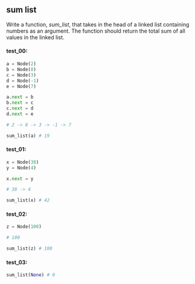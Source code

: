 ## sum list

Write a function, *sum_list*, that takes in the head of a linked list containing numbers as an argument. The
function should return the total sum of all values in the linked list.

#### test_00:

```python
a = Node(2)
b = Node(8)
c = Node(3)
d = Node(-1)
e = Node(7)

a.next = b
b.next = c
c.next = d
d.next = e

# 2 -> 8 -> 3 -> -1 -> 7

sum_list(a) # 19
```

#### test_01:

```python
x = Node(38)
y = Node(4)

x.next = y

# 38 -> 4

sum_list(x) # 42
```

#### test_02:

```python
z = Node(100)

# 100

sum_list(z) # 100
```

#### test_03:

```python
sum_list(None) # 0
```